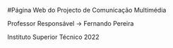 #Página Web do Projecto de Comunicação Multimédia

Professor Responsável -> Fernando Pereira

Instituto Superior Técnico 2022
